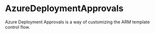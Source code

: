 # AzureDeploymentApprovals
Azure Deployment Approvals is a way of customizing the ARM template control flow.